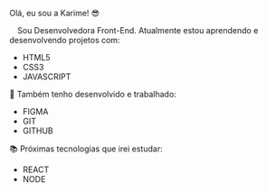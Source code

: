 Olá, eu sou a Karime! 😎

 Sou Desenvolvedora Front-End. Atualmente estou aprendendo e desenvolvendo projetos com:
 - HTML5
 - CSS3
 - JAVASCRIPT
 
 📌 Também tenho desenvolvido e trabalhado:
- FIGMA
- GIT
- GITHUB



📚 Próximas tecnologias que irei estudar:   
- REACT
- NODE
